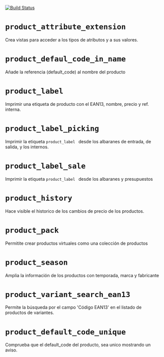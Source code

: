 [![Build Status](https://travis-ci.org/treytux/odoo-product.svg)](https://travis-ci.org/treytux/odoo-product)


```product_attribute_extension ```
====
Crea vistas para acceder a los tipos de atributos y a sus valores.

```product_defaul_code_in_name ```
====
Añade la referencia (default_code) al nombre del producto

```product_label ```
====
Imprimir una etiqueta de producto con el EAN13, nombre, precio y ref. interna.

```product_label_picking ```
====
Imprimir la etiqueta ```product_label ``` desde los albaranes de entrada, de salida, y los internos.

```product_label_sale ```
====
Imprimir la etiqueta ```product_label ``` desde los albaranes y presupuestos

```product_history ```
====
Hace visible el historico de los cambios de precio de los productos.

```product_pack ```
====
Permitite crear productos virtuales como una colección de productos


```product_season ```
====
Amplia la información de los productos con temporada, marca y fabricante

```product_variant_search_ean13 ```
====
Permite la búsqueda por el campo 'Código EAN13' en el listado de productos de variantes.

```product_default_code_unique ```
====
Comprueba que el default_code del producto, sea unico mostrando un aviso.
